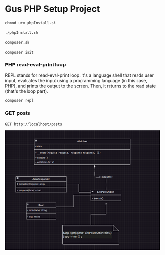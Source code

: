 # Gus PHP Setup Project

```
chmod u+x phpInstall.sh

./phpInstall.sh

composer.sh

composer init
```

### PHP  read-eval-print loop
REPL stands for read-eval-print loop. It's a language shell that reads user input, evaluates the input using a programming language (in this case, PHP), and prints the output to the screen. Then, it returns to the read state (that's the loop part).
```
composer repl
```

### GET posts
```
GET http://localhost/posts
```

![](imgs/actionDomainResponder.png)
